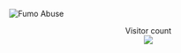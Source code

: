 <p><img src="https://github.com/programmister68/programmister68/blob/main/fumo.gif" alt="Fumo Abuse" align="center"></p>
  
<p align="center"> 
  Visitor count<br>
  <img src="https://profile-counter.glitch.me/programmister68/count.svg" />
</p>
